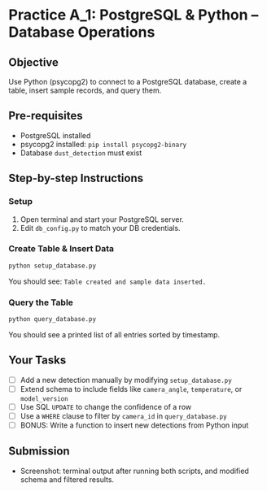 
# Practice A_1: PostgreSQL & Python – Database Operations

## Objective
Use Python (psycopg2) to connect to a PostgreSQL database, create a table, insert sample records, and query them.

## Pre-requisites
- PostgreSQL installed 
- psycopg2 installed: `pip install psycopg2-binary`
- Database `dust_detection` must exist

## Step-by-step Instructions

### Setup
1. Open terminal and start your PostgreSQL server.
2. Edit `db_config.py` to match your DB credentials.

### Create Table & Insert Data
```bash
python setup_database.py
```
You should see: `Table created and sample data inserted.`

###  Query the Table
```bash
python query_database.py
```
You should see a printed list of all entries sorted by timestamp.

##  Your Tasks
- [ ] Add a new detection manually by modifying `setup_database.py`
- [ ] Extend schema to include fields like `camera_angle`, `temperature`, or `model_version`
- [ ] Use SQL `UPDATE` to change the confidence of a row
- [ ] Use a `WHERE` clause to filter by `camera_id` in `query_database.py`
- [ ] BONUS: Write a function to insert new detections from Python input

##  Submission
- Screenshot: terminal output after running both scripts, and modified schema and filtered results.
